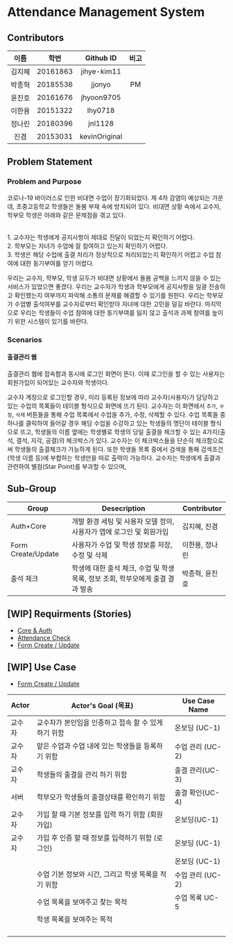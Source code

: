 # Attendance Management System

## Contributors

|  이름  |   학번   |   Github ID   | 비고 |
| :----: | :------: | :-----------: | :--: |
| 김지혜 | 20161863 |  jihye-kim11  |
| 박종혁 | 20185536 |    jjonyo     |  PM  |
| 윤진호 | 20161676 |  jhyoon9705   |
| 이한용 | 20151322 |    lhy0718    |
| 정나린 | 20180396 |    jnl1128    |
|  진겸  | 20153031 | kevinOriginal |

## Problem Statement

### Problem and Purpose

코로나-19 바이러스로 인한 비대면 수업이 장기화되었다. 제 4차 감염이 예상되는 가운데, 초중고등학교 학생들은 돌봄 부재 속에 방치되어 있다. 비대면 상황 속에서 교수자, 학부모 학생은 아래와 같은 문제점을 겪고 있다.

<br>1. 교수자는 학생에게 공지사항이 제대로 전달이 되었는지 확인하기 어렵다.
<br>2. 학부모는 자녀가 수업에 잘 참여하고 있는지 확인하기 어렵다.
<br>3. 학생은 해당 수업에 출결 처리가 정상적으로 처리되었는지 확인하기 어렵고 수업 참여에 대한 동기부여를 얻기 어렵다. 

우리는 교수자, 학부모, 학생 모두가 비대면 상황에서 돌봄 공백을 느끼지 않을 수 있는 서비스가 있었으면 좋겠다. 우리는 교수자가 학생과 학부모에게 공지사항을 일괄 전송하고 확인했는지 여부까지 파악해 소통의 문제를 해결할 수 있기를 원한다. 우리는 학부모가 수업별 출석여부를 교수자로부터 확인받아 자녀에 대한 고민을 덜길 바란다. 마지막으로 우리는 학생들이 수업 참여에 대한 동기부여를 잃지 않고 출석과 과제 참여를 높이기 위한 시스템이 있기를 바란다.


### Scenarios

#### 출결관리 웹

출결관리 웹에 접속함과 동시에 로그인 화면이 뜬다. 이때 로그인을 할 수 있는 사용자는 회원가입이 되어있는 교수자와 학생이다.

교수자 계정으로 로그인할 경우, 미리 등록된 정보에 따라 교수자(사용자)가 담당하고 있는 수업의 목록들이 테이블 형식으로 화면에 뜨기 된다. 교수자는 이 화면에서 `추가`, `수정`, `삭제` 버튼들을 통해 수업 목록에서 수업을 추가, 수정, 삭제할 수 있다. 수업 목록들 중 하나를 클릭하여 들어갈 경우 해당 수업을 수강하고 있는 학생들의 명단이 테이블 형식으로 뜨고, 학생들의 이름 옆에는 학생별로 학생의 당일 출결을 체크할 수 있는 4가지(출석, 결석, 지각, 공결)의 체크박스가 있다. 교수자는 이 체크박스들을 단순히 체크함으로써 학생들의 출결체크가 가능하게 된다.  또한 학생들 목록 중에서 검색을 통해 검색조건(학생 이름 등)에 부합하는 학생만을 따로 출력이 가능하다. 교수자는 학생에게 출결과 관련하여 별점(Star Point)를 부과할 수 있으며, 

## Sub-Group

| Group              | Desecription                                                 | Contributor    |
| ------------------ | ------------------------------------------------------------ | -------------- |
| Auth+Core          | 개발 환경 세팅 및 사용자 모델 정의, 사용자가 앱에 로그인 및 회원가입  | 김지혜, 진겸   |
| Form Create/Update | 사용자가 수업 및 학생 정보를 저장, 수정 및 삭제              | 이한용, 정나린 |
| 출석 체크          | 학생에 대한 출석 체크, 수업 및 학생 목록, 정보 조회, 학부모에게 출결 결과 발송 | 박종혁, 윤진호 |

## [WIP] Requirments (Stories)

- [Core & Auth](/Core/Requirements.md)
- [Attendance Check](/AttendanceCheck/Requirements.md)
- [Form Create / Update](/FormCreateUpdate/Requirements.md)

## [WIP] Use Case

- [Form Create / Update](/FormCreateUpdate/UseCases.md)

| Actor  | Actor's Goal (목표)                                  | Use Case Name    |
| ------ | ---------------------------------------------------- | ---------------- |
| 교수자 | 교수자가 본인임을 인증하고 접속 할 수 있게 하기 위함 | 온보딩 (UC-1)    |
| 교수자 | 맡은 수업과 수업 내에 있는 학생들을 등록하기 위함    | 수업 관리 (UC-2) |
| 교수자 | 학생들의 출결을 관리 하기 위함                       | 출결 관리(UC-3)  |
| 서버   | 학부모가 학생들의 출결상태를 확인하기 위함           | 출결 확인(UC-4)  |
| 교수자 | 가입 할 때 기본 정보를 입력 하기 위함 (회원가입)     | 온보딩(UC-1)     |
| 교수자 | 가입 후 인증 할 때 정보를 입력하기 위함 (로그인)     | 온보딩 (UC-1)    |
|        |                                                      | 온보딩 (UC-1)    |
|        | 수업 기본 정보와 시간, 그리고 학생 목록을 적기 위함  | 수업 관리 (UC-2) |
|        | 수업 목록을 보여주고 찾는 목적                       | 수업 목록 UC-5   |
|        | 학생 목록을 보여주는 목적                            |                  |
|        |                                                      |                  |
|        |                                                      |                  |
|        |                                                      |                  |
|        |                                                      |                  |
